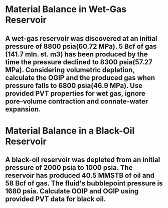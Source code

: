 # Material Balance in Wet-Gas Reservoir

## A wet-gas reservoir was discovered at an initial pressure of 8800 psia(60.72 MPa). 5 Bcf of gas (141.7 mln. st. m3) has been produced by the time the pressure declined to 8300 psia(57.27 MPa). Considering volumetric depletion, calculate the OGIP and the produced gas when pressure falls to 6800 psia(46.9 MPa). Use provided PVT properties for wet gas, ignore pore-volume contraction and connate-water expansion. 

# Material Balance in a Black-Oil Reservoir 

## A black-oil reservoir was depleted from an initial pressure of 2000 psia to 1000 psia. The reservoir has produced 40.5 MMSTB of oil and 58 Bcf of gas. The fluid's bubblepoint pressure is 1680 psia. Calculate OOIP and OGIP using provided PVT data for black oil. 
